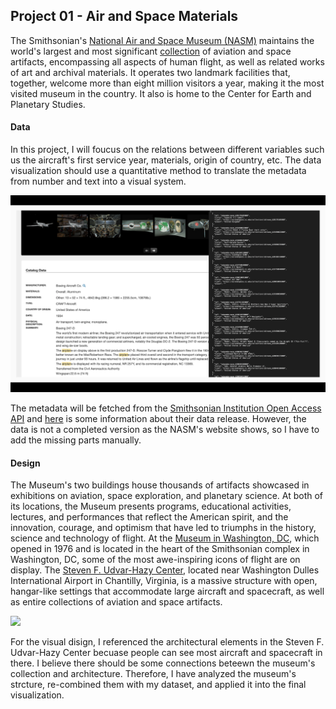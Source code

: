 ## Project 01 - Air and Space Materials

The Smithsonian's [National Air and Space Museum (NASM)](https://airandspace.si.edu/) maintains the world's largest and most significant [collection](https://airandspace.si.edu/node/60201) of aviation and space artifacts, encompassing all aspects of human flight, as well as related works of art and archival materials. It operates two landmark facilities that, together, welcome more than eight million visitors a year, making it the most visited museum in the country. It also is home to the Center for Earth and Planetary Studies.

#### Data

In this project, I will foucus on the relations between different variables such us the aircraft's first service year, materials, origin of country, etc. The data visualization should use a quantitative method to translate the metadata from number and text into a visual system.

<img src="https://github.com/yujunmjiang/major-studio-1-fall-20/blob/master/p1_air_and_space_materials/document/Screen%20Shot%202020-10-05%20at%2010.55.49%20PM.png">

The metadata will be fetched from the [Smithsonian Institution Open Access API](http://edan.si.edu/openaccess/apidocs/) and [here](https://thisismattmiller.com/post/smithsonian-open-access-data-release/) is some information about their data release. However, the data is not a completed version as the NASM's website shows, so I have to add the missing parts manually.

#### Design

The Museum's two buildings house thousands of artifacts showcased in exhibitions on aviation, space exploration, and planetary science. At both of its locations, the Museum presents programs, educational activities, lectures, and performances that reflect the American spirit, and the innovation, courage, and optimism that have led to triumphs in the history, science and technology of flight. At the [Museum in Washington, DC](https://airandspace.si.edu/museum-dc), which opened in 1976 and is located in the heart of the Smithsonian complex in Washington, DC, some of the most awe-inspiring icons of flight are on display. The [Steven F. Udvar-Hazy Center](https://airandspace.si.edu/udvar-hazy-center), located near Washington Dulles International Airport in Chantilly, Virginia, is a massive structure with open, hangar-like settings that accommodate large aircraft and spacecraft, as well as entire collections of aviation and space artifacts.

<img src="https://github.com/yujunmjiang/major-studio-1-fall-20/blob/master/p1_air_and_space_materials/document/Screen%20Shot%202020-10-05%20at%2010.55.57%20PM.png">

For the visual disign, I referenced the architectural elements in the Steven F. Udvar-Hazy Center becuase people can see most aircraft and spacecraft in there. I believe there should be some connections beteewn the museum's collection and architecture. Therefore, I have analyzed the museum's strcture, re-combined them with my dataset, and applied it into the final visualization.

